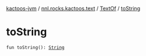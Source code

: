 [kactoos-jvm](../../index.md) / [nnl.rocks.kactoos.text](../index.md) / [TextOf](index.md) / [toString](./to-string.md)

# toString

`fun toString(): `[`String`](https://kotlinlang.org/api/latest/jvm/stdlib/kotlin/-string/index.html)